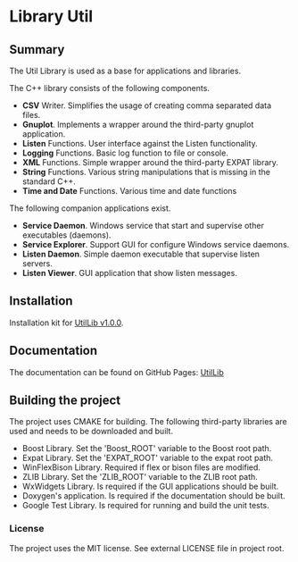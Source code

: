 # Library Util

## Summary

The Util Library is used as a base for applications and libraries. 

The C++ library consists of the following components.

- **CSV** Writer. Simplifies the usage of creating comma separated data files.
- **Gnuplot**. Implements a wrapper around the third-party gnuplot application.
- **Listen** Functions. User interface against the Listen functionality. 
- **Logging** Functions. Basic log function to file or console.
- **XML** Functions. Simple wrapper around the third-party EXPAT library.
- **String** Functions. Various string manipulations that is missing in the standard C++.
- **Time and Date** Functions. Various time and date functions

The following companion applications exist.

- **Service Daemon**. Windows service that start and supervise other executables (daemons).
- **Service Explorer**. Support GUI for configure Windows service daemons.
- **Listen Daemon**. Simple daemon executable that supervise listen servers.
- **Listen Viewer**. GUI application that show listen messages.

## Installation

Installation kit for [UtilLib v1.0.0](https://github.com/ihedvall/utillib/releases/download/v1.0.0/utillib.exe).

## Documentation 
The documentation can be found on GitHub Pages: [UtilLib](https://ihedvall.github.io/utillib)

## Building the project

The project uses CMAKE for building. The following third-party libraries are used and
needs to be downloaded and built.

- Boost Library. Set the 'Boost_ROOT' variable to the Boost root path.
- Expat Library. Set the 'EXPAT_ROOT' variable to the expat root path.
- WinFlexBison Library. Required if flex or bison files are modified.
- ZLIB Library. Set the 'ZLIB_ROOT' variable to the ZLIB root path.
- WxWidgets Library. Is required if the GUI applications should be built.
- Doxygen's application. Is required if the documentation should be built.
- Google Test Library. Is required for running and build the unit tests.

### License

The project uses the MIT license. See external LICENSE file in project root.

